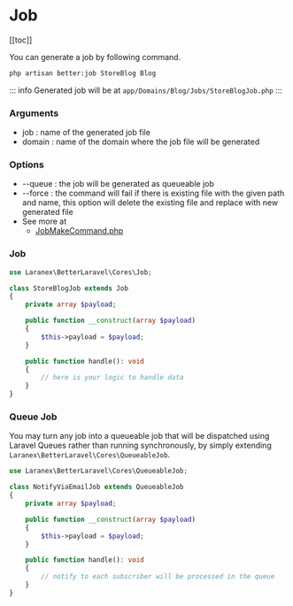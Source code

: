 # Job

[[toc]]

You can generate a job by following command.

```bash
php artisan better:job StoreBlog Blog
```
::: info
Generated job will be at `app/Domains/Blog/Jobs/StoreBlogJob.php`
:::
### Arguments

- job : name of the generated job file
- domain : name of the domain where the job file will be generated

### Options
- --queue : the job will be generated as queueable job
- --force : the command will fail if there is existing file with the given path and name, this option will delete the existing file and replace with new generated file
- See more at
  - [JobMakeCommand.php](https://github.com/laranex/better-laravel/blob/master/src/Commands/JobMakeCommand.php)

### Job
```php
use Laranex\BetterLaravel\Cores\Job;

class StoreBlogJob extends Job
{
    private array $payload;

    public function __construct(array $payload)
    {
        $this->payload = $payload;
    }

    public function handle(): void
    {
        // here is your logic to handle data
    }
}
```

### Queue Job
You may turn any job into a queueable job that will be dispatched using Laravel Queues rather than running synchronously, 
by simply extending `Laranex\BetterLaravel\Cores\QueueableJob`.
```php
use Laranex\BetterLaravel\Cores\QueueableJob;

class NotifyViaEmailJob extends QueueableJob
{
    private array $payload;

    public function __construct(array $payload)
    {
        $this->payload = $payload;
    }

    public function handle(): void
    {
        // notify to each subscriber will be processed in the queue
    }
}
```
